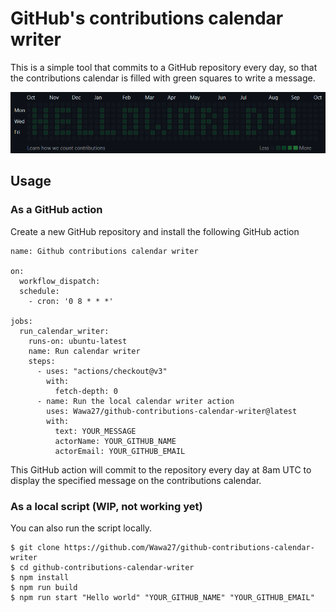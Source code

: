# GitHub's contributions calendar writer

This is a simple tool that commits to a GitHub repository every day, so that
the contributions calendar is filled with green squares to write a message.

![](hello_world_example.png)

## Usage

### As a GitHub action

Create a new GitHub repository and install the following GitHub action

    name: Github contributions calendar writer
    
    on:
      workflow_dispatch:
      schedule:
        - cron: '0 8 * * *'
    
    jobs:
      run_calendar_writer:
        runs-on: ubuntu-latest
        name: Run calendar writer
        steps:
          - uses: "actions/checkout@v3"
            with:
              fetch-depth: 0
          - name: Run the local calendar writer action
            uses: Wawa27/github-contributions-calendar-writer@latest
            with:
              text: YOUR_MESSAGE
              actorName: YOUR_GITHUB_NAME
              actorEmail: YOUR_GITHUB_EMAIL

This GitHub action will commit to the repository every day at 8am UTC to display the specified message on the
contributions calendar.

### As a local script (WIP, not working yet)

You can also run the script locally.

    $ git clone https://github.com/Wawa27/github-contributions-calendar-writer
    $ cd github-contributions-calendar-writer
    $ npm install
    $ npm run build
    $ npm run start "Hello world" "YOUR_GITHUB_NAME" "YOUR_GITHUB_EMAIL"
